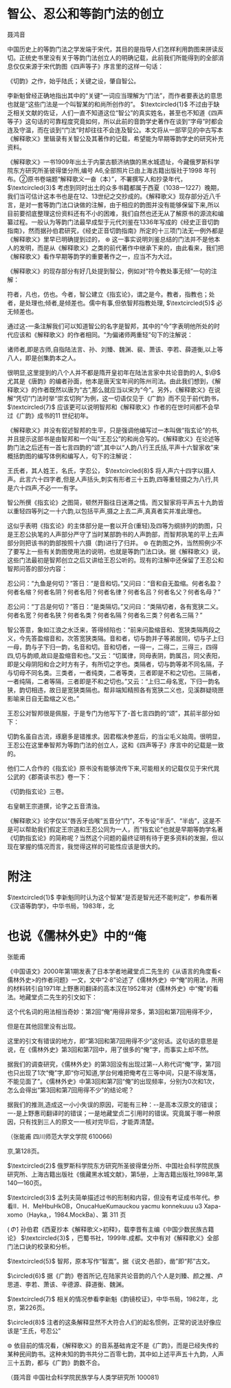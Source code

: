 # 智公、忍公和等韵门法的创立  

聂鸿音  

中国历史上的等韵门法之学发端于宋代，其目的是指导人们怎样利用韵图来拼读反切。正统史书里没有关于等韵门法创立人的明确记载，此前我们所能得到的全部消息仅仅来源于宋代韵图《四声等子》序言里的这样一句话：  

《切韵》之作，始乎陆氏；关键之设，肇自智公。  

李新魁曾经正确地指出其中的“关键”一词应当理解为“门法”，而作者要表达的意思也就是“这些门法是一个叫智某的和尚所创作的”。 $\textcircled{1}$ 不过由于缺乏相关文献的佐证，人们一直不知道这位“智公”的真实姓名，甚至也不知道《四声等子》这句话的可靠程度究竟如何，所以此前的音韵学史著作在谈到“字母”时都会连及守温，而在谈到“门法”时却往往不会连及智公。本文将从一部罕见的中古写本《解释歌义》里辑录有关智公及其著作的记载，希望能为早期等韵学史的研究补充资料。  

《解释歌义》一书1909年出土于内蒙古额济纳旗的黑水城遗址，今藏俄罗斯科学院东方研究所圣彼得堡分所,编号 A6,全部照片已由上海古籍出版社于1998 年刊布。②原书卷端题“解释歌义一奋（本）”，不署撰写人和抄录年代， $\textcircled{3}$ 考虑到同时出土的众多书籍都属于西夏（1038一1227）晚期，我们当可估计这本书也是在12、13世纪之交抄成的。《解释歌义》现存部分近八千言，是对一套等韵门法口诀做的注解，由于相应的韵图并没有能够保留下来,所以目前要彻底整理这份资料还有不小的困难，我们自然也还无从了解原书的源流和编纂过程。一般认为等韵门法最早成型于元代刘鉴在1336年写成的《经史正音切韵指南》，然而据孙伯君研究，《经史正音切韵指南》所定的十三项门法无一例外都是《解释歌义》里早已明确提到过的， $\circledast$ 这一事实说明刘鉴总结的门法并不是他本人的发明，而是从《解释歌义》之类的前代著作中继承下来的，由此看来，我们把《解释歌义》看作早期等韵学的重要著作之一，应当不为大过。  

《解释歌义》的现存部分有好几处提到智公，例如对“符今教处事无倾”一句的注解：  

符者，凡也，仿也。今者，智公建立《指玄论》，谓之是今。教者，指教也；处者，是处理也;倾者,是倾差也。儒中有事,但依智邦指教处理, $\textcircled{5}$ 必无倾差也。  

通过这-一条注解我们可以知道智公的名字是智邦，其中的“今”字表明他所处的时代应该和《解释歌义》的作者相同。“为偏诸师两重轻”句下的注解说：  

诸师者,即是古师,自指陆法言、孙、刘臻、魏渊、裴、萧该、李若、薛道衡,以上等八人，即是创集韵本之人。  

很明显,这里提到的八个人并不都是隋开皇初年在陆法言家中共论音韵的人, $\@$ 尤其是《唐韵》的编者孙面，他本是唐天宝年间的陈州司法。由此我们想到，《解释歌义》的作者既然以唐为“古”,那么就应当以宋为“今”。另外，《解释歌义》在说解“凭切”门法时举“崇玄切狗”为例，这一切语仅见于《广韵》而不见于前代韵书， $\textcircled{7}$ 应该更可以说明智邦和《解释歌义》作者的在世时间都不会早过《广韵》成书的11 世纪初年。  

《解释歌义》并没有叙述智邦的生平，只是强调他编写过一本叫做“指玄论”的书,并且提示这部书是由智邦和一个叫“王忍公”的和尚合写的。《解释歌义》在论述等韵门法之后还有一首七言四韵的“颂”,其中以“人韵八行王氏括,平声十六智家收”来概括韵图的编写体例和编写人，句下的注解说：  

王氏者，其人姓王，名氏，字忍公， $\textcircled{8}$ 将人声六十四字以摄人声。此言六十四字者,但是人声括头,刺实有形者三十五韵,四等重轻摄之为八行,共是六十四声,不必一一有字。  

智公所撰《指玄论》之图简，顿然开豁往日迷滞之情。而又智家将平声五十九韵皆以重轻四等列之一十六韵,以包括平声,摄之上去二声,真真者实并准此理也。  

这似乎表明《指玄论》的主体部分是一套以开合(重轻)及四等为纲排列的韵图，只是王忍公执笔的人声部分严守了当时某部韵书的人声韵部，而智邦执笔的平上去声部分则把该书的韵部按照十六摄（韵)进行了归并。 $\circledcirc$ 在韵图之外，当然照例少不了要写上一些有关韵图使用法的说明，也就是等韵门法口诀。据《解释歌义》说，这些门法最初是智邦创立之后又讲给王忍公听的。现有的注解中还保留了王忍公和智邦问答的部分内容：  

忍公问：“九鱼是何切？”答日：“是音和切。”又问曰：“音和自无盈缩。何者名盈？何者名缩？何者名阴？何者名阳？何者名律？何者名吕？何者名父？何者名母？”  

忍公问：“丁吕是何切？”答日：“是类隔切。”又问曰：“类隔切者，各有宽狭二义。何者名宽？何者名狭？何者名类？何者名隔？何者名三类？何者名三隔？”  

智公答意，象如江浪之水泛来，答得倾陷也：“前来问盈缩音和、宽狭类隔两段之义，今先答盈缩音和，次答宽狭类隔。音和者，切与韵并子等弟居同，切与子上归一母，韵与子下归一韵，名音和切。音和切者，一得一，二得二，三得三，四得四,切与韵顺,故曰是盈缩音和也。”又云：“切属律，同母表阴，韵属吕，同父表阳，即是父母阴阳和合之时方有子，有所切之字也。类隔者，切与韵等弟不同名隔，子与切母不同名类。三类者，一者纯类，二者等类，三者即是不和之切也。三隔者，一者纯隔，二者等隔，三者即是不和之切也。”又云：“上归二母名宽，下归一韵名狭，韵切相违，故日是宽狭类隔也。帮非端知精照各有宽狭二义也，见溪群疑晓匣影喻来日自无盈缩之义也。”  

王忍公对智邦很是佩服，于是专门为他写下了-首七言四韵的“颂”，其前半部分如下：  

切韵名虽自古流，琢磨多是错推求。因君楷决参差后，的当尘毛义始周。很明显，王忍公在这里奉智邦为等韵门法的创立人，这和《四声等子》序言中的记载是一致的。  

他们二人合作的《指玄论》原书没有能够流传下来,可能相关的记载仅见于宋代晁公武的《郡斋读书志》卷一下：  

《切韵指玄论》三卷。  

右皇朝王宗道撰，论字之五音清浊。  

《解释歌义》论字仅以“唇舌牙齿喉”五音分“门”，不专设“半舌”、“半齿”，这是不是可以帮助我们假定王宗道和王忍公同为一人，而“指玄论”也就是早期等韵学名著《切韵指玄论》的简称呢？当然这个问题的最终证明有待于更多资料的发掘，但以现在掌握的情况而言，我觉得这样的可能性应该是很大的。  

# 附注  

$\textcircled{1}$ 李新魁同时认为这个智某“是否是智光还不能判定”，参看所著《汉语等韵学》，中华书局，1983年，北  

# 也说《儒林外史》中的“俺  

张能甫  

《中国语文》2000年第1期发表了日本学者地藏堂贞二先生的《从语言的角度看<儒林外史>的作者问题》一文，文中“2·8”论述了《儒林外史》中“俺”的用法，所用的材料转引自1971年上野惠司翻译的高本汉在1952年对《儒林外史》中“俺"的看法。地藏堂贞二先生的引文如下：  

这个代名词的用法相当奇妙：第2回“俺”用得非常多，第3回和第7回用得不少，  

但是在其他回里没有出现。  

这里的引文有错误的地方，即“第3回和第7回用得不少”这何话。这句话的意思是说，在《儒林外史》第3回和第7回中，用了很多的“俺”字，而事实上却不然。  

据我们的调查研究，《儒林外史》的第3回没有出现过第--人称代词“俺”字，第7回也只出现了1次“俺”字,即“你可知道,学台何难把俺考在三等中间，只是不得发落，不能见面了”。《儒林外史》中第3回和第7回“俺”的出现频率，分别为0次和1次，怎么会得出“第3回和第7回用得不少”的结论呢？  

据我们的推测,造成这一小小失误的原因，可能有三种：--是高本汉原文的错误；一-是上野惠司翻译时的错误；一是地藏堂贞二引用时的错误。究竟属于哪一种原因，只有找到三人的原文一一核对完毕后，才能弄清楚。  

（张能甫 四川师范大学文学院 610066)  

京,第128页。  

$\textcircled{2}$ 俄罗斯科学院东方研究所圣彼得堡分所、中国社会科学院民族研究所、上海古籍出版社《俄藏黑水城文献》，第5册，上海古籍出版社,1998年,第140—160页。  

$\textcircled{3}$ 孟列夫简单描述过书的形制和内容，但没有考证成书年代。参看Ⅱ．H．MeHbuHkOB，OnucaHueKumauckou yacmu konnekuuu u3 Xapa-xomo（Hayka,，1984.MockBa）、第 311 页  

$\langle\!\!{\widehat{\Phi}}\!\rangle$ 孙伯君《西夏抄本《解释歌义>初释》，载李晋有主编《中国少数民族古籍论》 $\textcircled{3}$ ，巴蜀书社，1999年.成都。文中有对《解释歌义》全部门法口诀的校录和分析。  

$\textcircled{5}$ 智邦，原本写作“智嵩”。据《说文·邑部》，凿”即“邦”古文。  

$\circled{6}$ 据《广韵》卷首所记,在陆家共论音韵的八个人是刘臻、颜之推、卢思道、李若、萧该、辛德源、薛道衡、魏渊。  

$\textcircled{7}$ 相关的情况参看李新魁《韵镜校证》，中华书局，1982年，北京，第226页。  

$\circled{8}$ 注者的这条解释显然不大符合人们的起名惯例，正常的说法好像应该是“王氏，号忍公”  

$\circledcirc$ 依目前的情况看，《解释歌义》的音系基础肯定不是《广韵》，而是已经失传的某种民间韵书。这种未知的韵书共分二百零七韵，其中如上述平声五十九韵，人声三十五韵，都与《广韵》韵数不合。  

（聂鸿音 中国社会科学院民族学与人类学研究所 100081)  